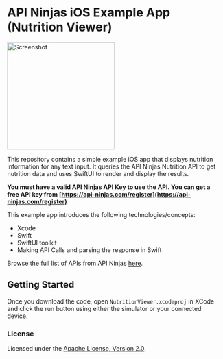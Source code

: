 # API Ninjas iOS Example App (Nutrition Viewer)

<img src="https://s3.us-west-2.amazonaws.com/api-ninjas.com/images/basic_example_ios_screenshot.png" alt="Screenshot" width="250"/>

This repository contains a simple example iOS app that displays nutrition information for any text input. It queries the API Ninjas Nutrition API to get nutrition data and uses SwiftUI to render and display the results.

**You must have a valid API Ninjas API Key to use the API. You can get a free API key from [https://api-ninjas.com/register](https://api-ninjas.com/register)**

This example app introduces the following technologies/concepts:
- Xcode
- Swift
- SwiftUI toolkit
- Making API Calls and parsing the response in Swift

Browse the full list of APIs from API Ninjas [here](https://api-ninjas.com/api).

## Getting Started

Once you download the code, open `NutritionViewer.xcodeproj` in XCode and click the run button using either the simulator or your connected device.

### License

Licensed under the [Apache License, Version 2.0](http://www.apache.org/licenses/LICENSE-2.0).
